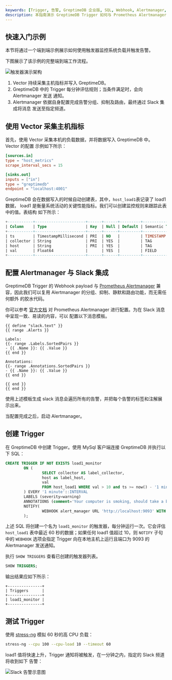 ```yaml
---
keywords: [Trigger, 告警, GreptimeDB 企业版, SQL, Webhook, Alertmanager, Slack]
description: 本指南演示 GreptimeDB Trigger 如何与 Prometheus Alertmanager 生态系统无缝集成，实现监控和告警功能。
---
```


## 快速入门示例

本节将通过一个端到端示例展示如何使用触发器监控系统负载并触发告警。

下图展示了该示例的完整端到端工作流程。

![触发器演示架构](/trigger-demo-architecture.png)

1. Vector 持续采集主机指标并写入 GreptimeDB。
2. GreptimeDB 中的 Trigger 每分钟评估规则；当条件满足时，会向 Alertmanager 发送
    通知。
3. Alertmanager 依据自身配置完成告警分组、抑制及路由，最终通过 Slack 集成将消息
    发送至指定频道。

## 使用 Vector 采集主机指标

首先，使用 Vector 采集本机的负载数据，并将数据写入 GreptimeDB 中。Vector 的配置
示例如下所示：

```toml
[sources.in]
type = "host_metrics"
scrape_interval_secs = 15

[sinks.out]
inputs = ["in"]
type = "greptimedb"
endpoint = "localhost:4001"
```

GreptimeDB 会在数据写入的时候自动创建表，其中，`host_load1`表记录了 load1 数据，
load1 是衡量系统活动的关键性能指标。我们可以创建监控规则来跟踪此表中的值。表结构
如下所示：

```sql
+-----------+----------------------+------+------+---------+---------------+
| Column    | Type                 | Key  | Null | Default | Semantic Type |
+-----------+----------------------+------+------+---------+---------------+
| ts        | TimestampMillisecond | PRI  | NO   |         | TIMESTAMP     |
| collector | String               | PRI  | YES  |         | TAG           |
| host      | String               | PRI  | YES  |         | TAG           |
| val       | Float64              |      | YES  |         | FIELD         |
+-----------+----------------------+------+------+---------+---------------+
```

## 配置 Alertmanager 与 Slack 集成

GreptimeDB Trigger 的 Webhook payload 与 [Prometheus Alertmanager](https://prometheus.io/docs/alerting/latest/alertmanager/)
兼容，因此我们可以复用 Alertmanager 的分组、抑制、静默和路由功能，而无需任何额外
的胶水代码。

你可以参考 [官方文档](https://prometheus.io/docs/alerting/latest/configuration/)
对 Prometheus Alertmanager 进行配置。为在 Slack 消息中呈现一致、易读的内容，可以
配置以下消息模板。

```text
{{ define "slack.text" }}
{{ range .Alerts }}

Labels:
{{- range .Labels.SortedPairs }}
- {{ .Name }}: {{ .Value }}
{{ end }}

Annotations:
{{- range .Annotations.SortedPairs }}
- {{ .Name }}: {{ .Value }}
{{ end }}

{{ end }}
{{ end }}
```

使用上述模板生成 slack 消息会遍历所有的告警，并把每个告警的标签和注解展示出来。

当配置完成之后，启动 Alertmanager。

## 创建 Trigger

在 GreptimeDB 中创建 Trigger。使用 MySql 客户端连接 GreptimeDB 并执行以下 SQL：

```sql
CREATE TRIGGER IF NOT EXISTS load1_monitor
        ON (
                SELECT collector AS label_collector,
                host as label_host,
                val
                FROM host_load1 WHERE val > 10 and ts >= now() - '1 minutes'::INTERVAL
        ) EVERY '1 minute'::INTERVAL
        LABELS (severity=warning)
        ANNOTATIONS (comment='Your computer is smoking, should take a break.')
        NOTIFY(
                WEBHOOK alert_manager URL 'http://localhost:9093' WITH (timeout="1m")
        );
```

上述 SQL 将创建一个名为 `load1_monitor` 的触发器，每分钟运行一次。它会评估 `host_load1`
表中最近 60 秒的数据；如果任何 load1 值超过 10，则 `NOTIFY` 子句中的 `WEBHOOK`
选项会指定 Trigger 向在本地主机上运行且端口为 9093 的 Alertmanager 发送通知。

执行 `SHOW TRIGGERS` 查看已创建的触发器列表。

```sql
SHOW TRIGGERS;
```

输出结果应如下所示：

```text
+---------------+
| Triggers      |
+---------------+
| load1_monitor |
+---------------+
```

## 测试 Trigger

使用 [stress-ng](https://github.com/ColinIanKing/stress-ng) 模拟 60 秒的高 CPU 负载：

```bash
stress-ng --cpu 100 --cpu-load 10 --timeout 60
```

load1 值将快速上升，Trigger 通知将被触发，在一分钟之内，指定的 Slack 频道将收到如下
告警：

![Slack 告警示意图](/trigger-slack-alert.png)
